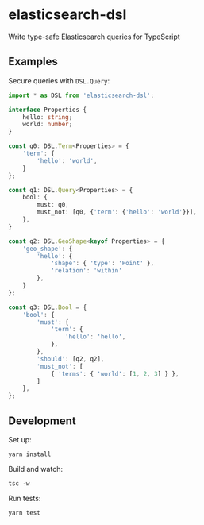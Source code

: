 # elasticsearch-dsl
Write type-safe Elasticsearch queries for TypeScript


## Examples

Secure queries with `DSL.Query`:

```typescript
import * as DSL from 'elasticsearch-dsl';

interface Properties {
    hello: string;
    world: number;
}

const q0: DSL.Term<Properties> = {
    'term': {
        'hello': 'world',
    }
};

const q1: DSL.Query<Properties> = {
    bool: {
        must: q0,
        must_not: [q0, {'term': {'hello': 'world'}}],
    },
}

const q2: DSL.GeoShape<keyof Properties> = {
    'geo_shape': {
        'hello': {
            'shape': { 'type': 'Point' },
            'relation': 'within'
        },
    }
};

const q3: DSL.Bool = {
    'bool': {
        'must': {
            'term': {
                'hello': 'hello',
            },
        },
        'should': [q2, q2],
        'must_not': [
            { 'terms': { 'world': [1, 2, 3] } },
        ]
    },
};

```

## Development

Set up:
```
yarn install
```

Build and watch:
```
tsc -w
```

Run tests:
```
yarn test
```
